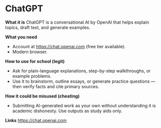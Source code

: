 # ChatGPT

**What it is**
ChatGPT is a conversational AI by OpenAI that helps explain topics, draft text, and generate examples.

**What you need**
- Account at https://chat.openai.com (free tier available).
- Modern browser.

**How to use for school (legit)**
- Ask for plain-language explanations, step-by-step walkthroughs, or example problems.
- Use it to brainstorm, outline essays, or generate practice questions — then verify facts and cite primary sources.

**How it could be misused (cheating)**
- Submitting AI-generated work as your own without understanding it is academic dishonesty. Use outputs as study aids only.

**Links**
https://chat.openai.com
